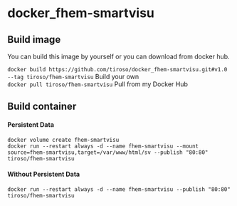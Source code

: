 <h1>docker_fhem-smartvisu</h1>
<h2>Build image</h2>
<p>You can build this image by yourself or you can download from docker hub.</p>
<p>
  <code>docker build https://github.com/tiroso/docker_fhem-smartvisu.git#v1.0 --tag tiroso/fhem-smartvisu</code> Build your own<br>
  <code>docker pull tiroso/fhem-smartvisu</code> Pull from my Docker Hub
</p>
<h2>Build container</h2>
<h4>Persistent Data</h4>
<p>
  <code>docker volume create fhem-smartvisu</code><br>
  <code>docker run --restart always -d --name fhem-smartvisu --mount source=fhem-smartvisu,target=/var/www/html/sv --publish "80:80" tiroso/fhem-smartvisu</code>
</p>
<h4>Without Persistent Data</h4>
<p>
  <code>docker run --restart always -d --name fhem-smartvisu --publish "80:80" tiroso/fhem-smartvisu</code>
</p>
